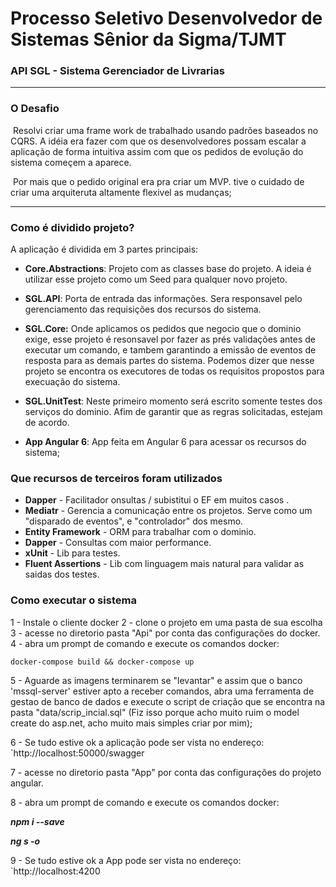 # **Processo Seletivo Desenvolvedor de Sistemas Sênior da Sigma/TJMT**

### API SGL - Sistema Gerenciador de Livrarias

------------------------

### O Desafio

​	Resolvi criar uma frame work de trabalhado usando padrões baseados no CQRS. A idéia era fazer com que os desenvolvedores possam escalar a aplicação de forma intuitiva assim com que os pedidos de 
evolução do sistema começem a aparece.

​	Por mais que o pedido original era pra criar um MVP. tive o cuidado de criar uma arquiteruta altamente flexivel as mudanças;

------------------------

### Como é dividido projeto?



A aplicação é dividida em 3 partes principais:

 * **Core.Abstractions**: Projeto com as classes base do projeto. A ideia é utilizar esse projeto como um Seed para qualquer novo projeto.

 * **SGL.API**:  Porta de entrada das informações. Sera responsavel pelo gerenciamento das requisições dos recursos do sistema.

 * **SGL.Core:** Onde aplicamos os pedidos que negocio que o dominio exige,
   esse projeto é resonsavel por fazer as prés validações antes de executar um comando, e tambem
   garantindo a emissão de eventos de resposta para as demais partes do sistema.
   Podemos dizer que nesse projeto se encontra os executores de todas os requisitos propostos para execuação do sistema.

 * **SGL.UnitTest**: Neste primeiro momento será escrito somente testes dos serviços do dominio. Afim de garantir que as regras solicitadas, estejam de acordo.

 * **App Angular 6**: App feita em Angular 6 para acessar os recursos do sistema;

   


### Que recursos de terceiros foram utilizados


- **Dapper** - Facilitador onsultas / subistitui o EF em muitos casos .
- **Mediatr** - Gerencia a comunicação entre os projetos. Serve como um "disparado de eventos", e "controlador" dos mesmo.
- **Entity Framework** - ORM para trabalhar com o dominio.
- **Dapper** - Consultas com maior performance.
- **xUnit** - Lib para testes.
- **Fluent Assertions** - Lib com linguagem mais natural para validar as saidas dos testes.


### Como executar o sistema

1 - Instale o cliente docker
2 - clone o projeto em uma pasta de sua escolha
3 - acesse no diretorio pasta "Api" por conta das configurações do docker.
4 - abra um prompt de comando e execute os comandos docker:

`docker-compose build && docker-compose up`

5 - Aguarde as imagens terminarem se "levantar" e assim que o banco 'mssql-server' estiver apto a receber comandos, abra 
uma ferramenta de gestao de banco de dados e execute o script de criação que se encontra na pasta "data/scrip_incial.sql"
(Fiz isso porque acho muito ruim o model create do asp.net, acho muito mais simples criar por mim);

6 - Se tudo estive ok a aplicação pode ser vista no endereço: `http://localhost:50000/swagger

7 - acesse no diretorio pasta "App" por conta das configurações do projeto angular.

8 - abra um prompt de comando e execute os comandos docker:

***npm i --save*** 

***ng s -o***

9 - Se tudo estive ok a App pode ser vista no endereço: `http://localhost:4200













